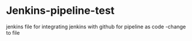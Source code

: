 # Jenkins-pipeline-test
jenkins file for integrating jenkins with github for pipeline as code
-change to file
